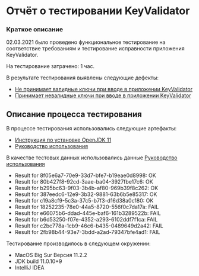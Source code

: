# Отчёт о тестировании KeyValidator

### Краткое описание

02.03.2021 было проведено функциональное тестирование на соответствие требованиям и тестирование исправности 
приложения KeyValidator.

На тестирование затрачено: 1 час.

В результате тестирования выявлены следующие дефекты:

- [Не принимает валидные ключи при вводе в приложении KeyValidator](https://github.com/sevastyanov1982/KeyValidator/issues/1#issue-820063367)
- [Принимает невалидные ключи при вводе в приложении KeyValidator](https://github.com/sevastyanov1982/KeyValidator/issues/2#issue-820110210)

## Описание процесса тестирования

В процессе тестирования использовались следующие артефакты:

- [Инструкция по установке OpenJDK 11](https://github.com/netology-code/javaqa-homeworks/blob/master/intro/openjdk11-manual.md)
- [Руководство использования](https://github.com/netology-code/javaqa-homeworks/blob/master/intro/user-manual.md)

В качестве тестовых данных использовались данные [Руководство использования](https://github.com/netology-code/javaqa-homeworks/blob/master/intro/user-manual.md)

- Result for 8f05e6a7-70e9-33d7-bfe7-b19eae0d8998: OK
- Result for 80b427f8-92cd-3aae-ba04-3927fbe17c6: OK
- Result for b295bc63-9f03-3b4b-af80-969b39f8c262: OK
- Result for 387eedc6-12e9-3b32-9881-63b6b5e85317: OK
- Result for c19a8cf9-5c3a-37c5-b7f3-d16d38a0c180: OK 
- Result for 18252235-78e0-44a5-8720-556f0c7da17a: FAIL
- Result for e66075b6-ddad-445e-baf6-161b3289522b: FAIL
- Result for b6d53250-f07e-4352-a293-6102ddf7f1ca: FAIL
- Result for c2bc778a-1cb9-46c6-b435-0489649d2a42: FAIL
- Result for 2fb98b44-93e7-3bdd-a2ad-79347bfe4ad1: FAIL

Тестирование производилось в следующем окружении:

- MacOS Big Sur Версия 11.2.2
- JDK build 11.0.10+9
- IntelliJ IDEA

